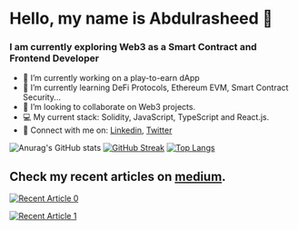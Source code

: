 
# Hello, my name is Abdulrasheed 👋

### **I am currently exploring Web3 as a Smart Contract and Frontend Developer** 

- 🔭 I’m currently working on a play-to-earn dApp
- 🌱 I’m currently learning DeFi Protocols, Ethereum EVM, Smart Contract Security...
- 👯 I’m looking to collaborate on Web3 projects.
- 💻 My current stack: Solidity, JavaScript, TypeScript and React.js.
- 🔗 Connect with me on: <a href="https://www.linkedin.com/in/abdulrasheedadediran">Linkedin</a>, <a href="https://twitter.com/AdeAbdulrasheed">Twitter</a> <br>

![Anurag's GitHub stats](https://github-readme-stats.vercel.app/api?username=abdulrasheedadediran&show_icons=true&theme=algolia)       [![GitHub Streak](https://github-readme-streak-stats.herokuapp.com/?user=abdulrasheedadediran&theme=algolia)](https://git.io/streak-stats)
[![Top Langs](https://github-readme-stats.vercel.app/api/top-langs/?username=abdulrasheedadediran&layout=compact&card_width=445)](https://github.com/abdulrasheedadediran/github-readme-stats)

## Check my recent articles on <a href="https://medium.com/@abdulrasheedadediran">medium</a>.
 <a target="_blank" href="https://medium.com/coinmonks/function-state-mutability-in-solidity-acb850eedccc"><img src="https://github-readme-medium-recent-article.vercel.app/medium/@abdulrasheedadediran/0" alt="Recent Article 0"> <br>

<a target="_blank" href="https://medium.com/coinmonks/visibility-in-solidity-e758a4739c95"><img src="https://github-readme-medium-recent-article.vercel.app/medium/@abdulrasheedadediran/1" alt="Recent Article 1"> 


